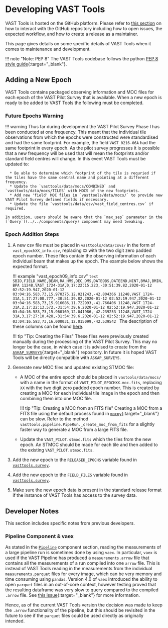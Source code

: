 # Developing VAST Tools

VAST Tools is hosted on the GitHub platform.
Please refer to [this section](github.md) on how to interact with the GitHub repository including how to open issues, the expected workflow, and how to create a release as a maintainer.

This page gives details on some specific details of VAST Tools when it comes to maintenance and development.

!!! note "Note: PEP 8"
    The VAST Tools codebase follows the python [PEP 8 style guide](https://pep8.org){:target="_blank"}.

## Adding a New Epoch

VAST Tools contains packaged observing information and MOC files for each epoch of the VAST Pilot Survey that is available.
When a new epoch is ready to be added to VAST Tools the following must be completed.

### Future Epochs Warning

!!! warning 
    Thus far during development the VAST Pilot Survey Phase I has been conducted at one frequency.
    This meant that the individual tile observations from which the epochs were constructed were standardised and had the same footprint.
    For example, the field `VAST_0216-06A` had the same footprint in every epoch.
    As the pilot survey progresses it is possible that a new frequency will be used that will mean the footprints and/or standard field centres will change.
    In this event VAST Tools must be updated to:
      
      * Be able to determine which footprint of the tile is requried if the tiles have the same central name and pointing at a different frequency.
      * Update the `vasttools/data/mocs/COMBINED` and `vasttools/data/mocs/TILES` with MOCS of the new footprints.
      * Add new 'field' MOC files in `vasttools/data/mocs/` to provide new VAST Pilot Survey defined fields if necessary.
      * Update the file `vasttools/data/csv/vast_field_centres.csv` if required.
      
    In addition, users should be aware that the `max_sep` parameter in the [`Query`](../../components/query) component may need tweaking.

### Epoch Addition Steps

1. A new csv file must be placed in `vasttools/data/csvs/` in the form of `vast_epochXX_info.csv`, replacing `XX` with the two digit zero padded epoch number.
    These files contain the observing information of each individual beam that makes up the epoch.
    The example below shows the expected format.
    
    !!! example "vast_epoch09_info.csv"
        ```text
        SBID,FIELD_NAME,BEAM,RA_HMS,DEC_DMS,DATEOBS,DATEEND,NINT,BMAJ,BMIN,BPA
        11248,VAST_1724-31A,0,17:22:15.223,-30:51:39.82,2020-01-12 02:52:19.947,2020-01-12 03:04:16.583,73,15.970375,12.021243,-42.804366
        11248,VAST_1724-31A,1,17:27:08.777,-30:51:39.82,2020-01-12 02:52:19.947,2020-01-12 03:04:16.583,73,15.916086,11.722993,-41.766406
        11248,VAST_1724-31A,2,17:22:13.572,-31:54:39.6,2020-01-12 02:52:19.947,2020-01-12 03:04:16.583,73,15.960169,12.041986,-42.239253
        11248,VAST_1724-31A,3,17:27:10.428,-31:54:39.6,2020-01-12 02:52:19.947,2020-01-12 03:04:16.583,73,16.000031,12.015099,-42.539542
        ```
        The description of these columns can be found [here](../../components/survey/#fields-attributes).
    
    !!! tip "Tip: Creating the Files"
        These files were previously created manually during the processing of the VAST Pilot Survey.
        This may no longer be the case, in which case it is advised to create from the [`ASKAP_SURVEYS`](https://bitbucket.csiro.au/projects/ASKAP_SURVEYS/repos/vast/browse){:target="_blank"} repository.
        In future it is hoped VAST Tools will be directly compatible with `ASKAP_SURVEYS`.

2. Generate new MOC files and updated existing STMOC file:
    
    * A MOC of the entire epoch should be placed in `vastools/data/mocs/` with a name in the format of `VAST_PILOT_EPOCHXX.moc.fits`, replacing `XX` with the two digit zero padded epoch number.
        This is created by creating a MOC for each individual tile image in the epoch and then combining them into one MOC file.

        !!! tip "Tip: Creating a MOC from an FITS file"
            Creating a MOC from a FITS file using the default process found in [`mocpy`](https://cds-astro.github.io/mocpy/){:target="_blank"} can be slow.
            Refer to the method `vasttools.pipeline.PipeRun._create_moc_from_fits` for a slightly faster way to generate a MOC from a large FITS file.

    * Update the `VAST_PILOT.stmoc.fits` which the tiles from the new epoch.
        An STMOC should be made for each tile and then added to the existing `VAST_PILOT.stmoc.fits`.

3. Add the new epoch to the `RELEASED_EPOCHS` variable found in [`vasttools.survey`](../../reference/survey).

4. Add the new epoch to the `FIELD_FILES` variable found in [`vasttools.survey`](../../reference/survey).

5. Make sure the new epoch data is present in the standard release format if the instance of VAST Tools has access to the survey data.

## Developer Notes

This section includes specific notes from previous developers.

### Pipeline Component & vaex

As stated in the [`Pipeline`](../../components/pipeline) component section, reading the measurements of a large pipeline run is sometimes done by using `vaex`.
In particular, `vaex` is used if the VAST Pipeline has produced a `measurements.arrow` file that contains all the measurements of a run compiled into one `arrow` file.
This is instead of VAST Tools reading in the measurements from the individual `measurements.parquet` files for every image, which can be very memory and time consuming using `pandas`.
Version 4.0 of `vaex` introduced the ability to open `parquet` files in an out-of-core context, however testing proved that the resulting dataframe was very slow to query compared to the compiled `.arrow` file.
See [this issue](https://github.com/askap-vast/vast-tools/issues/225){:target="_blank"} for more information.

Hence, as of the current VAST Tools version the decision was made to keep the `.arrow` functionality of the pipeline, but this should be revisited in the future to see if the `parquet` files could be used directly as originally intended.